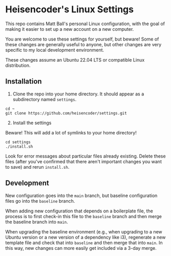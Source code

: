 # Heisencoder's Linux Settings

This repo contains Matt Ball's personal Linux configuration,
with the goal of making it easier to set up a new account on a new computer.

You are welcome to use these settings for yourself, but beware!
Some of these changes are generally useful to anyone, but other changes are very specific to my local development environment.

These changes assume an Ubuntu 22.04 LTS or compatible Linux distribution.

## Installation

1. Clone the repo into your home directory.  It should appear as a subdirectory named `settings`.

```shell
cd ~
git clone https://github.com/heisencoder/settings.git
```

2. Install the settings

Beware!  This will add a lot of symlinks to your home directory!

```shell
cd settings
./install.sh
```

Look for error messages about particular files already existing.  Delete these files
(after you've confirmed that there aren't important changes you want to save) and rerun `install.sh`.

## Development

New configuration goes into the `main` branch, but baseline configuration files go into the `baseline` branch.

When adding new configuration that depends on a boilerplate file, the process is to first check-in this file to the `baseline`
branch and then merge the baseline branch into `main`.

When upgrading the baseline environment (e.g., when upgrading to a new Ubuntu version or a new version of a dependency like i3), 
regenerate a new template file and check that into `baseline` and then merge that into `main`.
In this way, new changes can more easily get included via a 3-day merge.
